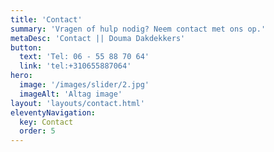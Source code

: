 ```yaml
---
title: 'Contact'
summary: 'Vragen of hulp nodig? Neem contact met ons op.'
metaDesc: 'Contact || Douma Dakdekkers'
button:
  text: 'Tel: 06 - 55 88 70 64'
  link: 'tel:+310655887064'
hero:
  image: '/images/slider/2.jpg'
  imageAlt: 'Altag image'
layout: 'layouts/contact.html'
eleventyNavigation:
  key: Contact
  order: 5
---
```

